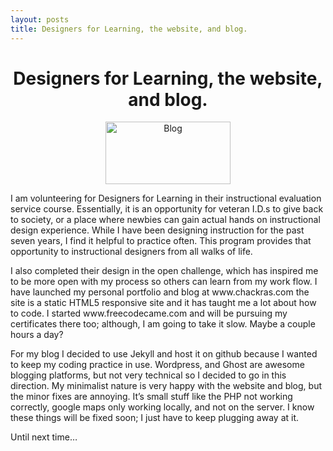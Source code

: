 ```yaml
---
layout: posts
title: Designers for Learning, the website, and blog.
---
```

<center><h1> Designers for Learning, the website, and blog. </h1></center>
<center><img src="https://cdn.pixabay.com/photo/2015/01/29/03/03/practice-615644_960_720.jpg" width="200" height="100" alt="Blog"></center>

<p>I am volunteering for Designers for Learning in their instructional evaluation service course. Essentially, it is an opportunity for veteran I.D.s to give back to society, or a place where newbies can gain actual hands on instructional design experience. While I have been designing instruction for the past seven years, I find it helpful to practice often. This program provides that opportunity to instructional designers from all walks of life. </p>

<p>I also completed their design in the open challenge, which has inspired me to be more open with my process so others can learn from my work flow. I have launched my personal portfolio and blog at www.chackras.com the site is a static HTML5 responsive site and it has taught me a lot about how to code. I started www.freecodecame.com and will be pursuing my certificates there too; although, I am going to take it slow. Maybe a couple hours a day?</p>

 <p>For my blog I decided to use Jekyll and host it on github because I wanted to keep my coding practice in use. Wordpress, and Ghost are awesome blogging platforms, but not very technical so I decided to go in this direction. My minimalist nature is very happy with the website and blog, but the minor fixes are annoying. It’s small stuff like the PHP not working correctly, google maps only working locally, and not on the server. I know these things will be fixed soon; I just have to keep plugging away at it. </p>

<p>Until next time…</p>   
